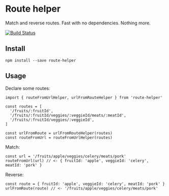 # Route helper

Match and reverse routes. Fast with no dependencies. Nothing more.

[![Build Status](https://circleci.com/gh/possibilities/route-helper/tree/master.svg?style=shield&circle-token=866d74ac3f34561836d27df438f150e5e7f1ae1c)](https://circleci.com/gh/possibilities/route-helper)

## Install

```
npm install --save route-helper
```

## Usage

Declare some routes:

```
import { routeFromUrlHelper, urlFromRouteHelper } from 'route-helper'

const routes = [
  '/fruits/:fruitId',
  '/fruits/:fruitId/veggies/:veggieId/meats/:meatId',
  '/fruits/:fruitId/veggies/:veggieId',
]

const urlFromRoute = urlFromRouteHelper(routes)
const routeFromUrl = routeFromUrlHelper(routes)
```

Match:

```
const url = '/fruits/apple/veggies/celery/meats/pork'
routeFromUrl(url) // <- { fruitId: 'apple', veggieId: 'celery', meatId: 'pork' }
```

Reverse:

```
const route = { fruitId: 'apple', veggieId: 'celery', meatId: 'pork' }
urlFromRoute(route) // <- '/fruits/apple/veggies/celery/meats/pork'
```
